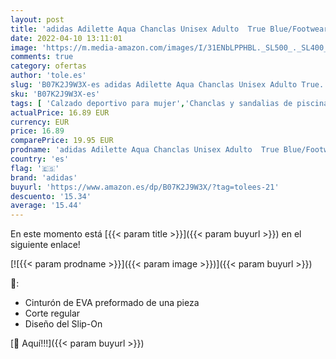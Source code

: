 ```yaml
---
layout: post
title: 'adidas Adilette Aqua Chanclas Unisex Adulto  True Blue/Footwear White/True Blue  38 EU'
date: 2022-04-10 13:11:01
image: 'https://m.media-amazon.com/images/I/31ENbLPPHBL._SL500_._SL400_.jpg'
comments: true
category: ofertas
author: 'tole.es'
slug: 'B07K2J9W3X-es adidas Adilette Aqua Chanclas Unisex Adulto True...'
sku: 'B07K2J9W3X-es'
tags: [ 'Calzado deportivo para mujer','Chanclas y sandalias de piscina para mujer','Zapatillas y calzado deportivo para mujer','Zapatos','Zapatos para mujer','Zapatos y complementos','adidas','chanclas', ]
actualPrice: 16.89 EUR
currency: EUR
price: 16.89
comparePrice: 19.95 EUR
prodname: 'adidas Adilette Aqua Chanclas Unisex Adulto  True Blue/Footwear White/True Blue  38 EU'
country: 'es'
flag: '🇪🇸'
brand: 'adidas'
buyurl: 'https://www.amazon.es/dp/B07K2J9W3X/?tag=tolees-21'
descuento: '15.34'
average: '15.44'
---
```


En este momento está [{{< param title >}}]({{< param buyurl >}}) en el siguiente enlace!

[![{{< param prodname >}}]({{< param image >}})]({{< param buyurl >}})

🔎:

- Cinturón de EVA preformado de una pieza
- Corte regular
- Diseño del Slip-On

[🛒 Aquí!!!]({{< param buyurl >}})
